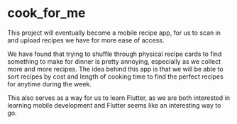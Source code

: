 # cook_for_me

This project will eventually become a mobile recipe app, for us to scan in and upload recipes we have for more ease of access.

We have found that trying to shuffle through physical recipe cards to find something to make for dinner is pretty annoying, especially as we collect more and more recipes. The idea behind this app is that we will be able to sort recipes by cost and length of cooking time to find the perfect recipes for anytime during the week.

This also serves as a way for us to learn Flutter, as we are both interested in learning mobile development and Flutter seems like an interesting way to go.
